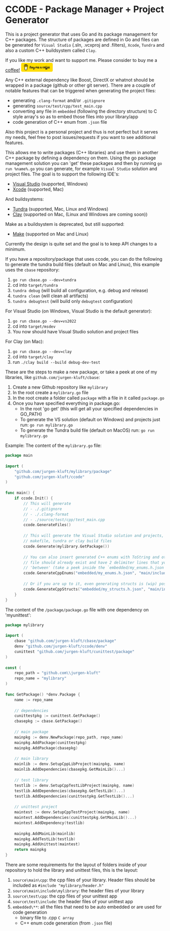 # CCODE - Package Manager + Project Generator

This is a project generator that uses Go and its package management for C++ packages. 
The structure of packages are defined in Go and files can be generated for `Visual Studio` (.sln, .vcxproj and .filters), `Xcode`, `Tundra` and also a custom C++ buildsystem called `Clay`. 

If you like my work and want to support me. Please consider to buy me a [coffee!](https://www.buymeacoffee.com/Jur93n)
<img src="bmacoffee.png" width="100">

Any C++ external dependency like Boost, DirectX or whatnot should be wrapped in a package (github or other git server). There are a couple of notable features that can be triggered when generating the project files:

* generating `.clang-format` and/or `.gitignore`
* generating `source/test/cpp/test_main.cpp`
* converting any file in `embedded` (following the directory structure) to C style array's so as to embed those files into your library/app
* code generation of C++ enum from `.json` file

Also this project is a personal project and thus is not perfect but it serves my needs, feel free to post issues/requests if you want to see additional features.

This allows me to write packages (C++ libraries) and use them in another C++ package by defining a dependency on them. Using the go package management solution you can 'get' these packages and then by running `go run %name%.go` you can generate, for example `Visual Studio` solution and project files. The goal is to support the following IDE's:

* [Visual Studio](https://visualstudio.microsoft.com) (supported, Windows)
* [Xcode](https://developer.apple.com/xcode/) (supported, Mac)

And buildsystems:

* [Tundra](https://github.com/deplinenoise/tundra) (supported, Mac, Linux and Windows)
* [Clay](https://github.com/jurgen-kluft/ccode/tree/master/clay) (supported on Mac, (Linux and Windows are coming soon))

Make as a buildsystem is deprecated, but still supported:

* [Make](https://www.gnu.org/software/make/manual/make.html) (supported on Mac and Linux)

Currently the design is quite set and the goal is to keep API changes to a minimum.

If you have a repository/package that uses ccode, you can do the following to generate the tundra build files (default on Mac and Linux), this example uses the `cbase` repository:

1. `go run cbase.go --dev=tundra`
2. cd into `target/tundra`
3. `tundra debug` (will build all configuration, e.g. debug and release)
4. `tundra clean` (will clean all artifacts)
5. `tundra debugtest` (will build only `debugtest` configuration)

For Visual Studio (on Windows, Visual Studio is the default generator):

1. `go run cbase.go --dev=vs2022`
2. cd into `target/msdev`
3. You now should have Visual Studio solution and project files

For Clay (on Mac):

1. `go run cbase.go --dev=clay`
2. cd into `target/clay`
3. run `./clay build --build debug-dev-test`

These are the steps to make a new package, or take a peek at one of my libraries, 
like `github.com/jurgen-kluft/cbase`:

1. Create a new Github repository like `mylibrary`
2. In the root create a `mylibrary.go` file
3. In the root create a folder called `package` with a file in it called `package.go`
4. Once you have specified everything in package.go:
   * In the root 'go get' (this will get all your specified dependencies in GO_PATH)
   * To generate the VS solution (default on Windows) and projects just run: `go run mylibrary.go`  
   * To generate the Tundra build file (default on MacOS) run: `go run mylibrary.go`

Example:
The content of the `mylibrary.go` file:

```go
package main

import (
    "github.com/jurgen-kluft/mylibrary/package"
    "github.com/jurgen-kluft/ccode"
)

func main() {
    if ccode.Init() {
        // This will generate
        // - ./.gitignore
        // - ./.clang-format
        // - ./source/test/cpp/test_main.cpp    
        ccode.GenerateFiles()
        
        // This will generate the Visual Studio solution and projects, 
        // makefile, tundra or clay build files
        ccode.Generate(mylibrary.GetPackage())

        // You can also insert generated C++ enums with ToString and other functions, the my_enums.h
        // file should already exist and have 2 delimiter lines that you can configure as 
        // 'between' (take a peek inside the `embedded/my_enums.h.json` file)
        ccode.GenerateCppEnums("embedded/my_enums.h.json", "main/include/cbase/my_enums.h")

        // Or if you are up to it, even generating structs is (wip) possible
        ccode.GenerateCppStructs("embedded/my_structs.h.json", "main/include/cbase/my_structs.h")
    }
}
```

The content of the ```/package/package.go``` file with one dependency on 'myunittest':

```go
package mylibrary

import (
	cbase "github.com/jurgen-kluft/cbase/package"
	denv "github.com/jurgen-kluft/ccode/denv"
	cunittest "github.com/jurgen-kluft/cunittest/package"
)

const (
	repo_path = "github.com\\jurgen-kluft"
	repo_name = "mylibrary"
)

func GetPackage() *denv.Package {
	name := repo_name

	// dependencies
	cunittestpkg := cunittest.GetPackage()
	cbasepkg := cbase.GetPackage()

	// main package
	mainpkg := denv.NewPackage(repo_path, repo_name)
	mainpkg.AddPackage(cunittestpkg)
	mainpkg.AddPackage(cbasepkg)

	// main library
	mainlib := denv.SetupCppLibProject(mainpkg, name)
	mainlib.AddDependencies(cbasepkg.GetMainLib()...)

	// test library
	testlib := denv.SetupCppTestLibProject(mainpkg, name)
	testlib.AddDependencies(cbasepkg.GetTestLib()...)
	testlib.AddDependencies(cunittestpkg.GetTestLib()...)

	// unittest project
	maintest := denv.SetupCppTestProject(mainpkg, name)
	maintest.AddDependencies(cunittestpkg.GetMainLib()...)
	maintest.AddDependency(testlib)

	mainpkg.AddMainLib(mainlib)
	mainpkg.AddTestLib(testlib)
	mainpkg.AddUnittest(maintest)
	return mainpkg
}
```

There are some requirements for the layout of folders inside of your repository to hold the library and unittest files, this is the layout:

1. `source\main\cpp`: the cpp files of your library. Header files should be 
   included as ```#include "mylibrary/header.h"```
2. `source\main\include\mylibrary`: the header files of your library
3. `source\test\cpp`: the cpp files of your unittest app
4. `source\test\include`: the header files of your unittest app
5. `embedded\**`: all the files that need to be auto embedded or are used for code generation 
   - binary file to .cpp `C array`
   - C++ enum code generation (from `.json` file)
